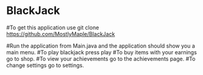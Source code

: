 # BlackJack

#To get this application use git clone https://github.com/MostlyMaple/BlackJack

#Run the application from Main.java and the application should show you a main menu.
#To play blackjack press play
#To buy items with your earnings go to shop.
#To view your achievements go to the achievements page.
#To change settings go to settings.
